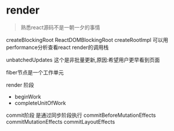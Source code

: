 # render

> 熟悉react源码不是一朝一夕的事情

createBlockingRoot ReactDOMBlockingRoot createRootImpl
可以用performance分析查看react render的调用栈

unbatchedUpdates 这个是非批量更新,原因:希望用户更早看到页面

fiber节点是一个工作单元

render 阶段
+ beginWork
+ completeUnitOfWork

commit阶段
是通过同步阶段执行
commitBeforeMutationEffects
commitMutationEffects 
commitLayoutEffects
